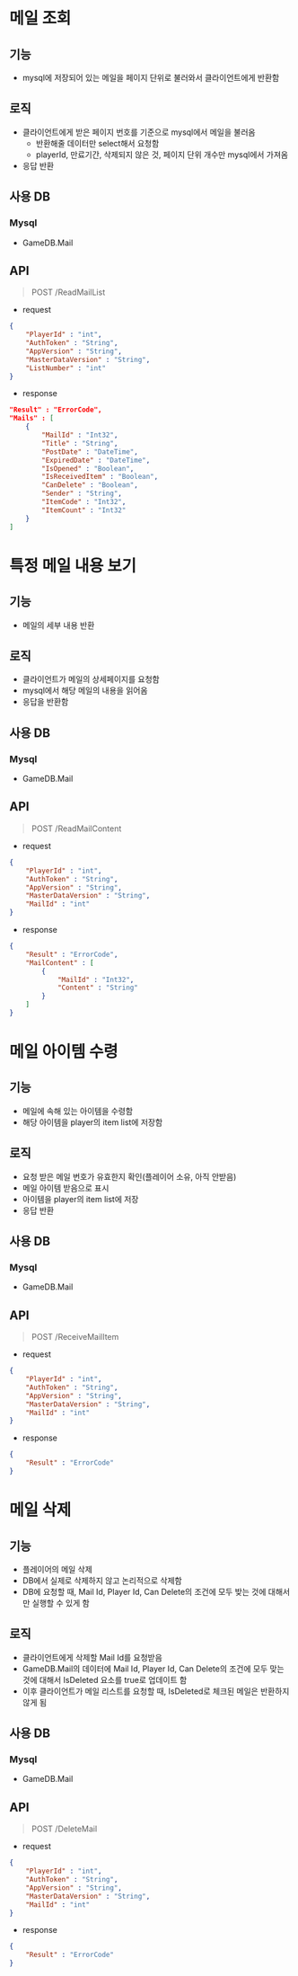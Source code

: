 # 메일 조회
## 기능
* mysql에 저장되어 있는 메일을 페이지 단위로 불러와서 클라이언트에게 반환함

## 로직 
* 클라이언트에게 받은 페이지 번호를 기준으로 mysql에서 메일을 불러옴
    * 반환해줄 데이터만 select해서 요청함
    * playerId, 만료기간, 삭제되지 않은 것, 페이지 단위 개수만 mysql에서 가져옴
* 응답 반환

## 사용 DB
### Mysql
* GameDB.Mail

## API
> POST /ReadMailList
* request
``` JSON
{
    "PlayerId" : "int",
    "AuthToken" : "String",
    "AppVersion" : "String",
    "MasterDataVersion" : "String",
    "ListNumber" : "int"
}
```
* response
``` JSON
"Result" : "ErrorCode",
"Mails" : [
    {
        "MailId" : "Int32",
        "Title" : "String",
        "PostDate" : "DateTime",
        "ExpiredDate" : "DateTime",
        "IsOpened" : "Boolean",
        "IsReceivedItem" : "Boolean",
        "CanDelete" : "Boolean",
        "Sender" : "String",
        "ItemCode" : "Int32",
        "ItemCount" : "Int32"
    }
]
```

# 특정 메일 내용 보기
## 기능
* 메일의 세부 내용 반환

## 로직 
* 클라이언트가 메일의 상세페이지를 요청함
* mysql에서 해당 메일의 내용을 읽어옴
* 응답을 반환함

## 사용 DB
### Mysql
* GameDB.Mail

## API
> POST /ReadMailContent
* request
``` JSON
{
    "PlayerId" : "int",
    "AuthToken" : "String",
    "AppVersion" : "String",
    "MasterDataVersion" : "String",
    "MailId" : "int"
}
```
* response
``` JSON
{
    "Result" : "ErrorCode",
    "MailContent" : [
        {
            "MailId" : "Int32",
            "Content" : "String"
        }
    ]
}
```

# 메일 아이템 수령
## 기능
* 메일에 속해 있는 아이템을 수령함
* 해당 아이템을 player의 item list에 저장함

## 로직 
* 요청 받은 메일 번호가 유효한지 확인(플레이어 소유, 아직 안받음)
* 메일 아이템 받음으로 표시
* 아이템을 player의 item list에 저장
* 응답 반환

## 사용 DB
### Mysql
* GameDB.Mail

## API
> POST /ReceiveMailItem
* request
``` JSON
{
    "PlayerId" : "int",
    "AuthToken" : "String",
    "AppVersion" : "String",
    "MasterDataVersion" : "String",
    "MailId" : "int"
}
```
* response
``` JSON
{
    "Result" : "ErrorCode"
}
```


# 메일 삭제
## 기능
* 플레이어의 메일 삭제
* DB에서 실제로 삭제하지 않고 논리적으로 삭제함
* DB에 요청할 때, Mail Id, Player Id, Can Delete의 조건에 모두 밪는 것에 대해서만 실행할 수 있게 함 

## 로직
* 클라이언트에게 삭제할 Mail Id를 요청받음
* GameDB.Mail의 데이터에 Mail Id, Player Id, Can Delete의 조건에 모두 맞는 것에 대해서 IsDeleted 요소를 true로 업데이트 함
* 이후 클라이언트가 메일 리스트를 요청할 때, IsDeleted로 체크된 메일은 반환하지 않게 됨

## 사용 DB
### Mysql
* GameDB.Mail

## API
> POST /DeleteMail
* request
``` JSON
{
    "PlayerId" : "int",
    "AuthToken" : "String",
    "AppVersion" : "String",
    "MasterDataVersion" : "String",
    "MailId" : "int"
}
```
* response
``` JSON
{
    "Result" : "ErrorCode"
}
```
